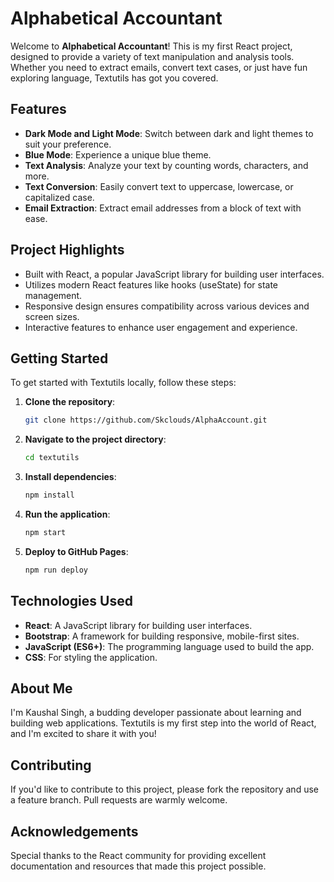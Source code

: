 # Alphabetical Accountant

Welcome to **Alphabetical Accountant**! This is my first React project, designed to provide a variety of text manipulation and analysis tools. Whether you need to extract emails, convert text cases, or just have fun exploring language, Textutils has got you covered.

## Features

- **Dark Mode and Light Mode**: Switch between dark and light themes to suit your preference.
- **Blue Mode**: Experience a unique blue theme.
- **Text Analysis**: Analyze your text by counting words, characters, and more.
- **Text Conversion**: Easily convert text to uppercase, lowercase, or capitalized case.
- **Email Extraction**: Extract email addresses from a block of text with ease.

## Project Highlights

- Built with React, a popular JavaScript library for building user interfaces.
- Utilizes modern React features like hooks (useState) for state management.
- Responsive design ensures compatibility across various devices and screen sizes.
- Interactive features to enhance user engagement and experience.

## Getting Started

To get started with Textutils locally, follow these steps:

1. **Clone the repository**:
   ```sh
   git clone https://github.com/Skclouds/AlphaAccount.git
   ```

2. **Navigate to the project directory**:
   ```sh
   cd textutils
   ```

3. **Install dependencies**:
   ```sh
   npm install
   ```

4. **Run the application**:
   ```sh
   npm start
   ```

5. **Deploy to GitHub Pages**:
   ```sh
   npm run deploy
   ```

## Technologies Used

- **React**: A JavaScript library for building user interfaces.
- **Bootstrap**: A framework for building responsive, mobile-first sites.
- **JavaScript (ES6+)**: The programming language used to build the app.
- **CSS**: For styling the application.



## About Me

I'm Kaushal Singh, a budding developer passionate about learning and building web applications. Textutils is my first step into the world of React, and I'm excited to share it with you!

## Contributing

If you'd like to contribute to this project, please fork the repository and use a feature branch. Pull requests are warmly welcome.



## Acknowledgements

Special thanks to the React community for providing excellent documentation and resources that made this project possible.
